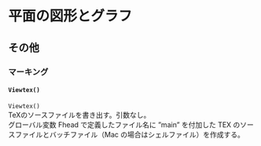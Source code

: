 # 平面の図形とグラフ  
## その他  
### マーキング  
#### `Viewtex()`  
`Viewtex()`  
TeXのソースファイルを書き出す。引数なし。  
グローバル変数 Fhead で定義したファイル名に ”main” を付加した TEX のソースファイルとバッチファイル（Mac の場合はシェルファイル）を作成する。
